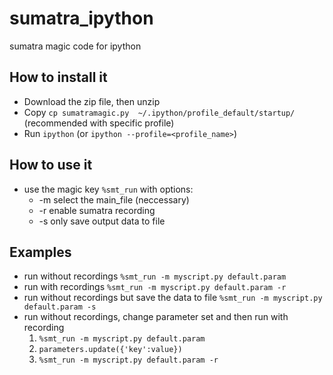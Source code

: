 # sumatra_ipython
sumatra magic code for ipython

How to install it
-----------------
- Download the zip file, then unzip 
- Copy `cp sumatramagic.py  ~/.ipython/profile_default/startup/` (recommended with specific profile)
- Run `ipython` (or `ipython --profile=<profile_name>`)

How to use it
-------------
- use the magic key `%smt_run` with options:
  - -m select the main_file (neccessary)
  - -r enable sumatra recording
  - -s only save output data to file

Examples
--------
- run without recordings `%smt_run -m myscript.py default.param`
- run with recordings `%smt_run -m myscript.py default.param -r`
- run without recordings but save the data to file `%smt_run -m myscript.py default.param -s`
- run without recordings, change parameter set and then run with recording
  1. `%smt_run -m myscript.py default.param`
  2. `parameters.update({'key':value})`
  3. `%smt_run -m myscript.py default.param -r`

